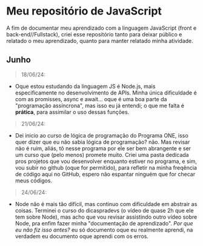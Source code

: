 # Meu repositório de JavaScript

A fim de documentar meu aprendizado com a linguagem JavaScript (front e back-end//Fullstack), criei esse repositório tanto para deixar público e relatado o meu aprendizado, quanto para manter relatado minha atividade.

## Junho

> 18/06/24:

- Oque estou estudando da linguagem JS é Node.js, mais especificamente no desenvolvimento de APIs. Minha única dificuldade é com as promisses, async e await... oque é uma boa parte da "programação assíncrona", mas isso eu já entendi; o que me falta é **prática**, para assimilar o uso dessas funções.

> 21/06/24:

- Dei inicio ao curso de lógica de programação do Programa ONE, isso quer dizer que eu não sabia lógica de programação? não. Mas revisar não é ruim, aliás, tô nesse programa por ele ser bem abrangente e ser um curso que (pelo menos) promete muito. Criei uma pasta dedicada pros projetos que vou desenvolver enquanto estiver no programa, e sim, vou subir no github (oque for permitido), para refletir na minha freqência de código aqui no GitHub, espero não espantar ninguém que for checar meus códigos.

> 24/06/24:

- Node não é mais tão difícil, mas continuo com dificuldade em abstrair as coisas. Terminei o curso do dicaspradevs (o vídeo de quase 2h que ele tem sobre Node), mas acho que vou revisar assistindo outro vídeo sobre Node, pra enfim fazer minha "documentação de aprendizado". *Por que eu não fiz isso antes?* eu só documento oque eu realmente aprendi, na verdadem eu documento oque aprendi com os erros.

